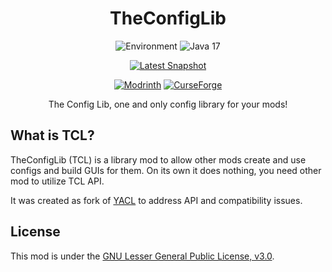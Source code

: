 <center><div align="center">

# TheConfigLib

![Environment](https://img.shields.io/badge/Environment-Client-purple)
![Java 17](https://img.shields.io/badge/Language-Java%2017-9B599A.svg?color=orange)

[//]: # ([![Latest Release]&#40;https://maven.aur.rocks/api/badge/latest/releases/dev/tcl/the-config-lib-common?name=Release&#41;]&#40;https://maven.aur.rocks/#/releases/dev/tcl&#41;)
[![Latest Snapshot](https://maven.aur.rocks/api/badge/latest/snapshots/dev/tcl/the-config-lib-common?name=Snapshot)](https://maven.aur.rocks/#/snapshots/dev/tcl)

[![Modrinth](https://img.shields.io/modrinth/dt/Q5Ti7TVC?color=00AF5C&label=downloads&logo=modrinth)][Modrinth]
[![CurseForge](https://img.shields.io/curseforge/dt/954652?logo=curseforge&color=E04E14)][CurseForge]

The Config Lib, one and only config library for your mods!

</div></center>

## What is TCL?
TheConfigLib (TCL) is a library mod to allow other mods create and use configs and build GUIs for them. 
On its own it does nothing, you need other mod to utilize TCL API.

It was created as fork of [YACL] to address API and compatibility issues.

## License

This mod is under the [GNU Lesser General Public License, v3.0][LICENSE].

[LICENSE]: LICENSE
[Modrinth]: https://modrinth.com/mod/tcl
[CurseForge]: https://curseforge.com/minecraft/mc-mods/tcl
[YACL]: https://github.com/isXander/YetAnotherConfigLib
